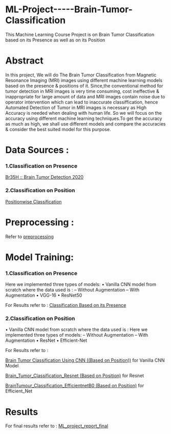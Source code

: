 # ML-Project-----Brain-Tumor-Classification
This Machine Learning Course Project is on Brain Tumor Classification based on its Presence as well as on its Position

# Abstract
In this project, We will do The Brain Tumor Classification from Magnetic Resonance
Imaging (MRI) images using different machine learning models based on the presence &
positions of it. Since,the conventional method for tumor detection in MRI images is very
time consuming, cost ineffective & inappropriate for large amount of data and MRI images
contain noise due to operator intervention which can lead to inaccurate classiffication, hence
Automated Detection of Tumor in MRI images is necessary as High Accuracy is needed
when dealing with human life. So we will focus on the accuracy using different machine
learning techniques.To get the accuracy as much as high, we shall use different models and
compare the accuracies & consider the best suited model for this purpose.

# Data Sources : 
### 1.Classification on Presence
[Br35H :: Brain Tumor Detection 2020](https://www.kaggle.com/datasets/ahmedhamada0/brain-tumor-detection)
### 2.Classification on Position
[Positionwise Classification](https://www.kaggle.com/datasets/sartajbhuvaji/brain-tumor-classification-mri)

# Preprocessing :
Refer to [preprocessing](https://github.com/aritra3520/ML-Project-----Brain-Tumor-Classification/blob/main/Preprocessing.py)

# Model Training:
### 1.Classification on Presence
Here we implemented three types of models:
• Vanilla CNN model from scratch where the data used is :
    – Without Augmentation
    – With Augmentation
• VGG-16
• ResNet50

For Results refer to : [Classification Based on its Presence](https://github.com/aritra3520/ML-Project-----Brain-Tumor-Classification/blob/main/Classification%20Based%20on%20its%20Presence.ipynb)

### 2.Classification on Position
• Vanilla CNN model from scratch where the data used is :
Here we implemented three types of models:
    – Without Augmentation
    – With Augmentation
• ResNet
• Efficient-Net

For Results refer to : 


[Brain Tumor Classification Using CNN ((Based on Position))](https://github.com/aritra3520/ML-Project-----Brain-Tumor-Classification/blob/main/Brain%20Tumor%20Classification%20Using%20CNN%20((Based%20on%20Position)).ipynb) for Vanilla CNN Model 

[Brain_Tumor_Classification_Resnet (Based on Position)](https://github.com/aritra3520/ML-Project-----Brain-Tumor-Classification/blob/main/Brain_Tumor_Classification_Resnet%20(Based%20on%20Position).ipynb) for Resnet


[BrainTumour_Classification_EfficientnetB0 (Based on Position)](https://github.com/aritra3520/ML-Project-----Brain-Tumor-Classification/blob/main/BrainTumour_Classification_EfficientnetB0%20(Based%20on%20Position).ipynb) for Efficient_Net

# Results

For final results refer to :
[ML_project_report_final](https://github.com/aritra3520/ML-Project-----Brain-Tumor-Classification/blob/main/ML_project_report%20_final.pdf)




